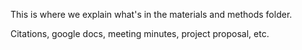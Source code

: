 This is where we explain what's in the materials and methods folder.

Citations, google docs, meeting minutes, project proposal, etc.
